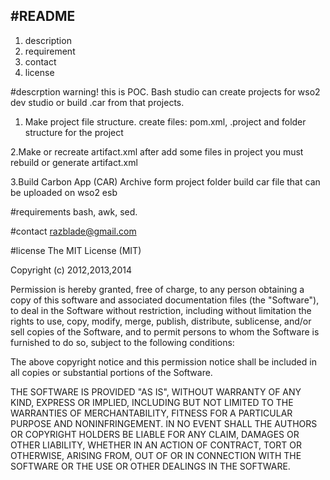 ﻿#README 
----------------
1. description
2. requirement
3. contact
4. license

#descrption
warning! this is POC. Bash studio can create projects for wso2 dev studio or build .car from that projects.

1. Make project file structure. 
create files: pom.xml, .project and folder structure for the project

2.Make or recreate artifact.xml
after add some files in project you must rebuild or generate artifact.xml 

3.Build Carbon App (CAR) Archive form project folder
build car file that can be uploaded on wso2 esb

#requirements
bash, awk, sed. 

#contact
razblade@gmail.com

#license
The MIT License (MIT)

Copyright (c) 2012,2013,2014

Permission is hereby granted, free of charge, to any person obtaining a copy
of this software and associated documentation files (the "Software"), to deal
in the Software without restriction, including without limitation the rights
to use, copy, modify, merge, publish, distribute, sublicense, and/or sell
copies of the Software, and to permit persons to whom the Software is
furnished to do so, subject to the following conditions:

The above copyright notice and this permission notice shall be included in
all copies or substantial portions of the Software.

THE SOFTWARE IS PROVIDED "AS IS", WITHOUT WARRANTY OF ANY KIND, EXPRESS OR
IMPLIED, INCLUDING BUT NOT LIMITED TO THE WARRANTIES OF MERCHANTABILITY,
FITNESS FOR A PARTICULAR PURPOSE AND NONINFRINGEMENT. IN NO EVENT SHALL THE
AUTHORS OR COPYRIGHT HOLDERS BE LIABLE FOR ANY CLAIM, DAMAGES OR OTHER
LIABILITY, WHETHER IN AN ACTION OF CONTRACT, TORT OR OTHERWISE, ARISING FROM,
OUT OF OR IN CONNECTION WITH THE SOFTWARE OR THE USE OR OTHER DEALINGS IN
THE SOFTWARE.


